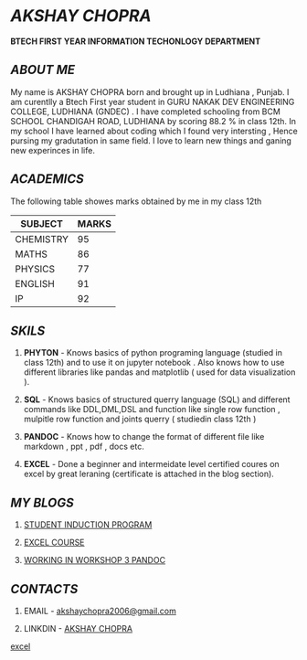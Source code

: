 # *AKSHAY CHOPRA*

**BTECH FIRST YEAR INFORMATION TECHONLOGY DEPARTMENT** 

## *ABOUT ME* 

My name is AKSHAY CHOPRA born and brought up in Ludhiana , Punjab. I am curentlly a Btech First year student in GURU NAKAK DEV ENGINEERING COLLEGE, LUDHIANA (GNDEC) . I have completed schooling from BCM SCHOOL CHANDIGAH ROAD, LUDHIANA by scoring 88.2 % in class 12th. In my school I have learned about coding which I found very intersting , Hence pursing my gradutation in same field. I love to learn new things and ganing new experinces in life.

## *ACADEMICS* 

The following table showes marks obtained by me in my class 12th 

| SUBJECT| MARKS | 
| ----------- | ----------- |
| CHEMISTRY | 95 |
| MATHS | 86 |
| PHYSICS | 77 |
| ENGLISH | 91 |
| IP | 92 | 

## *SKILS*

1. **PHYTON** - Knows basics of python programing language (studied in class 12th) and to use it on jupyter notebook . Also knows how to use different libraries like pandas and matplotlib ( used for data visualization ).

2. **SQL** - Knows basics of structured querry language (SQL) and different commands like DDL,DML,DSL and function like single row function , mulpitle row function and joints querry ( studiedin class 12th )

3. **PANDOC** - Knows how to change the format of different file like markdown , ppt , pdf , docs etc.

4. **EXCEL** - Done a beginner and intermeidate level certified coures on excel by great leraning (certificate is attached
in the blog section).

## *MY BLOGS*


1. [STUDENT INDUCTION PROGRAM](My_experience/induction_program.md)

2. [EXCEL COURSE](My_experience/excel_couse.md)

3. [WORKING IN WORKSHOP 3 PANDOC](My_experience/workshop3_pandoc.md)

## *CONTACTS*

1. EMAIL - akshaychopra2006@gmail.com

2. LINKDIN - [AKSHAY CHOPRA](https://www.linkedin.com/in/akshay-chopra-203079319?utm_source=share&utm_campaign=share_via&utm_content=profile&utm_medium=android_app)

[excel](course/excel.md)

